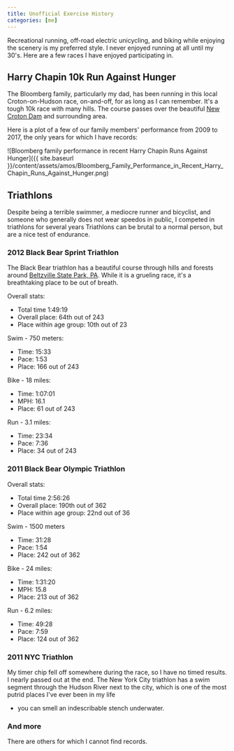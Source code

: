 ```yaml
---
title: Unofficial Exercise History
categories: [me]
---
```


Recreational running, off-road electric unicycling, and biking while enjoying the scenery is my
preferred style. I never enjoyed running at all until my 30's. Here are
a few races I have enjoyed participating in.

## Harry Chapin 10k Run Against Hunger

The Bloomberg family, particularly my dad, has been running in this
local Croton-on-Hudson race, on-and-off, for as long as I can remember.
It's a tough 10k race with many hills. The course passes over the
beautiful [New Croton Dam](https://en.wikipedia.org/wiki/New_Croton_Dam) and
surrounding area.

Here is a plot of a few of our family members' performance from 2009 to
2017, the only years for which I have records:

![Bloomberg family performance in recent Harry Chapin Runs Against Hunger]({{ site.baseurl }}/content/assets/amos/Bloomberg_Family_Performance_in_Recent_Harry_Chapin_Runs_Against_Hunger.png)

## Triathlons

Despite being a terrible swimmer, a mediocre runner and bicyclist, and
someone who generally does not wear speedos in public, I competed in
triathlons for several years Triathlons can be brutal to a normal
person, but are a nice test of endurance.

### 2012 Black Bear Sprint Triathlon

The Black Bear triathlon has a beautiful course through hills and
forests around [Beltzville State Park,
PA](http://www.dcnr.pa.gov/StateParks/FindAPark/BeltzvilleStatePark).
While it is a grueling race, it's a breathtaking place to be out of
breath.

Overall stats:

- Total time 1:49:19
- Overall place: 64th out of 243
- Place within age group: 10th out of 23

Swim - 750 meters:

- Time: 15:33
- Pace: 1:53
- Place: 166 out of 243

Bike - 18 miles:

- Time: 1:07:01
- MPH: 16.1
- Place: 61 out of 243

Run - 3.1 miles:

- Time: 23:34
- Pace: 7:36
- Place: 34 out of 243

### 2011 Black Bear Olympic Triathlon

Overall stats:

- Total time 2:56:26
- Overall place: 190th out of 362
- Place within age group: 22nd out of 36

Swim - 1500 meters

- Time: 31:28
- Pace: 1:54
- Place: 242 out of 362

Bike - 24 miles:

- Time: 1:31:20
- MPH: 15.8
- Place: 213 out of 362

Run - 6.2 miles:

- Time: 49:28
- Pace: 7:59
- Place: 124 out of 362

### 2011 NYC Triathlon

My timer chip fell off somewhere during the race, so I have no timed
results. I nearly passed out at the end. The New York City triathlon has
a swim segment through the Hudson River next to the city, which is one
of the most putrid places I've ever been in my life

- you can smell an indescribable stench underwater.

### And more

There are others for which I cannot find records.
